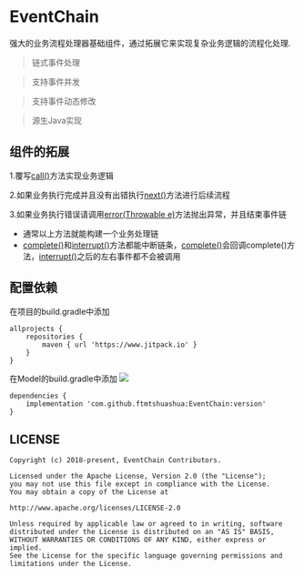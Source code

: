 # EventChain
强大的业务流程处理器基础组件，通过拓展它来实现复杂业务逻辑的流程化处理.

>链式事件处理

>支持事件并发

>支持事件动态修改

>源生Java实现

## 组件的拓展
1.覆写[call()]()方法实现业务逻辑

2.如果业务执行完成并且没有出错执行[next()]()方法进行后续流程

3.如果业务执行错误请调用[error(Throwable e)]()方法抛出异常，并且结束事件链

* 通常以上方法就能构建一个业务处理链
* [complete()]()和[interrupt()]()方法都能中断链条，[complete()]()会回调complete()方法，[interrupt()]()之后的左右事件都不会被调用




## 配置依赖

在项目的build.gradle中添加
```
allprojects {
    repositories {
        maven { url 'https://www.jitpack.io' }
    }
}
```
在Model的build.gradle中添加 [![](https://jitpack.io/v/ftmtshuashua/EventChain.svg)](https://jitpack.io/#ftmtshuashua/EventChain)
```
dependencies {
    implementation 'com.github.ftmtshuashua:EventChain:version'
}
```


## LICENSE

```
Copyright (c) 2018-present, EventChain Contributors.

Licensed under the Apache License, Version 2.0 (the "License");
you may not use this file except in compliance with the License.
You may obtain a copy of the License at

http://www.apache.org/licenses/LICENSE-2.0

Unless required by applicable law or agreed to in writing, software
distributed under the License is distributed on an "AS IS" BASIS,
WITHOUT WARRANTIES OR CONDITIONS OF ANY KIND, either express or implied.
See the License for the specific language governing permissions and
limitations under the License.
```




